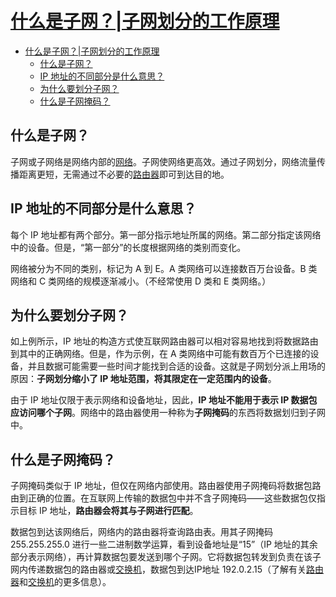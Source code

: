 # [什么是子网？|子网划分的工作原理](https://www.cloudflare.com/zh-cn/learning/network-layer/what-is-a-subnet/)

- [什么是子网？|子网划分的工作原理](#什么是子网子网划分的工作原理)
  - [什么是子网？](#什么是子网)
  - [IP 地址的不同部分是什么意思？](#ip-地址的不同部分是什么意思)
  - [为什么要划分子网？](#为什么要划分子网)
  - [什么是子网掩码？](#什么是子网掩码)

## 什么是子网？

子网或子网络是网络内部的[网络](https://www.cloudflare.com/zh-cn/learning/network-layer/what-is-the-network-layer)。子网使网络更高效。通过子网划分，网络流量传播距离更短，无需通过不必要的[路由器](https://www.cloudflare.com/zh-cn/learning/network-layer/what-is-routing)即可到达目的地。

## IP 地址的不同部分是什么意思？

每个 IP 地址都有两个部分。第一部分指示地址所属的网络。第二部分指定该网络中的设备。但是，“第一部分”的长度根据网络的类别而变化。

网络被分为不同的类别，标记为 A 到 E。A 类网络可以连接数百万台设备。B 类网络和 C 类网络的规模逐渐减小。（不经常使用 D 类和 E 类网络。）

## 为什么要划分子网？

如上例所示，IP 地址的构造方式使互联网路由器可以相对容易地找到将数据路由到其中的正确网络。但是，作为示例，在 A 类网络中可能有数百万个已连接的设备，并且数据可能需要一些时间才能找到合适的设备。这就是子网划分派上用场的原因：**子网划分缩小了 IP 地址范围，将其限定在一定范围内的设备**。

由于 IP 地址仅限于表示网络和设备地址，因此，**IP 地址不能用于表示 IP 数据包应访问哪个子网**。网络中的路由器使用一种称为**子网掩码**的东西将数据划归到子网中。

## 什么是子网掩码？

子网掩码类似于 IP 地址，但仅在网络内部使用。路由器使用子网掩码将数据包路由到正确的位置。在互联网上传输的数据包中并不含子网掩码——这些数据包仅指示目标 IP 地址，**路由器会将其与子网进行匹配**。

数据包到达该网络后，网络内的路由器将查询路由表。用其子网掩码 255.255.255.0 进行一些二进制数学运算，看到设备地址是“15”（IP 地址的其余部分表示网络），再计算数据包要发送到哪个子网。它将数据包转发到负责在该子网内传递数据包的路由器或[交换机](https://www.cloudflare.com/zh-cn/learning/network-layer/what-is-a-network-switch)，数据包到达IP地址 192.0.2.15（了解有关[路由器](https://www.cloudflare.com/zh-cn/learning/network-layer/what-is-routing)和[交换机](https://www.cloudflare.com/zh-cn/learning/network-layer/what-is-a-network-switch)的更多信息）。
